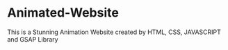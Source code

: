 # Animated-Website
This is a Stunning Animation Website created by HTML, CSS, JAVASCRIPT and GSAP Library
